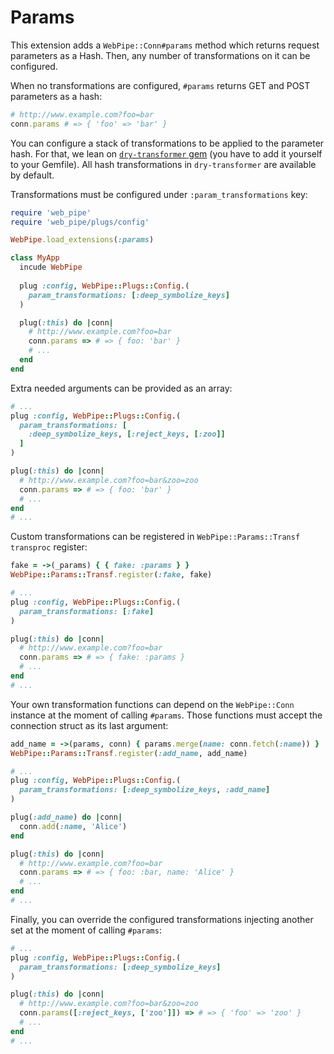 # Params

This extension adds a `WebPipe::Conn#params` method which returns
request parameters as a Hash. Then, any number of transformations on it can be
configured.

When no transformations are configured, `#params` returns GET and POST
parameters as a hash:

```ruby
# http://www.example.com?foo=bar
conn.params # => { 'foo' => 'bar' }
```

You can configure a stack of transformations to be applied to the
parameter hash. For that, we lean on [`dry-transformer`
gem](https://github.com/dry-rb/dry-transformer) (you have to add it yourself to
your Gemfile). All hash transformations in `dry-transformer` are available by
default.

Transformations must be configured under `:param_transformations`
key:

```ruby
require 'web_pipe'
require 'web_pipe/plugs/config'

WebPipe.load_extensions(:params)

class MyApp
  incude WebPipe
  
  plug :config, WebPipe::Plugs::Config.(
    param_transformations: [:deep_symbolize_keys]
  )

  plug(:this) do |conn|
    # http://www.example.com?foo=bar
    conn.params => # => { foo: 'bar' }
    # ...
  end
end
```

Extra needed arguments can be provided as an array:

```ruby
# ...
plug :config, WebPipe::Plugs::Config.(
  param_transformations: [
    :deep_symbolize_keys, [:reject_keys, [:zoo]]
  ]
)

plug(:this) do |conn|
  # http://www.example.com?foo=bar&zoo=zoo
  conn.params => # => { foo: 'bar' }
  # ...
end
# ...
```

Custom transformations can be registered in `WebPipe::Params::Transf` `transproc` register:

```ruby
fake = ->(_params) { { fake: :params } }
WebPipe::Params::Transf.register(:fake, fake)

# ...
plug :config, WebPipe::Plugs::Config.(
  param_transformations: [:fake]
)

plug(:this) do |conn|
  # http://www.example.com?foo=bar
  conn.params => # => { fake: :params }
  # ...
end
# ...
```

Your own transformation functions can depend on the `WebPipe::Conn`
instance at the moment of calling `#params`. Those functions must accept
the connection struct as its last argument:

```ruby
add_name = ->(params, conn) { params.merge(name: conn.fetch(:name)) }
WebPipe::Params::Transf.register(:add_name, add_name)

# ...
plug :config, WebPipe::Plugs::Config.(
  param_transformations: [:deep_symbolize_keys, :add_name]
)

plug(:add_name) do |conn|
  conn.add(:name, 'Alice')
end

plug(:this) do |conn|
  # http://www.example.com?foo=bar
  conn.params => # => { foo: :bar, name: 'Alice' }
  # ...
end
# ...
```
Finally, you can override the configured transformations injecting another set
at the moment of calling `#params`:

```ruby
# ...
plug :config, WebPipe::Plugs::Config.(
  param_transformations: [:deep_symbolize_keys]
)

plug(:this) do |conn|
  # http://www.example.com?foo=bar&zoo=zoo
  conn.params([:reject_keys, ['zoo']]) => # => { 'foo' => 'zoo' }
  # ...
end
# ...
